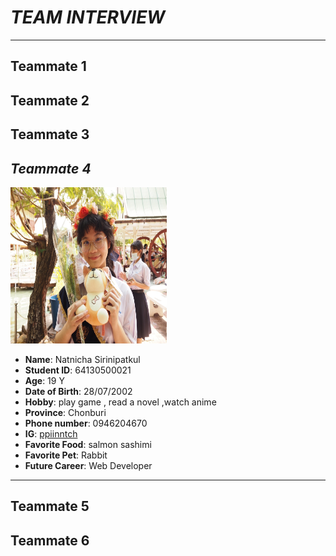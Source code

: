# *TEAM INTERVIEW*
---
Teammate 1  
---
Teammate 2  
---
Teammate 3
---
## *Teammate 4*
<img src="S__2039848.jpg" height=250 width=250>

* **Name**: Natnicha Sirinipatkul
* **Student ID**: 64130500021
* **Age**: 19 Y
* **Date of Birth**: 28/07/2002
* **Hobby**: play game , read a novel ,watch anime
* **Province**: Chonburi
* **Phone number**: 0946204670
* **IG**: [ppiinntch](https://www.instagram.com/ppiinntch/utm_medium=copy_link)
* **Favorite Food**: salmon sashimi
* **Favorite Pet**: Rabbit
* **Future Career**: Web Developer
---
Teammate 5
---
Teammate 6
---
